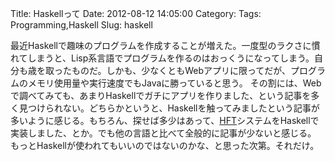 Title: Haskellって
Date: 2012-08-12 14:05:00
Category: 
Tags: Programming,Haskell
Slug: haskell

 最近Haskellで趣味のプログラムを作成することが増えた。一度型のラクさに慣れてしまうと、Lisp系言語でプログラムを作るのはおっくうになってしまう。自分も歳を取ったものだ。しかも、少なくともWebアプリに限ってだが、プログラムのメモリ使用量や実行速度でもJavaに勝っていると思う。  その割には、Webで調べてみても、あまりHaskellでガチにアプリを作りました、という記事を多く見つけられない。どちらかというと、Haskellを触ってみましたという記事が多いように感じる。もちろん、探せば多少はあって、<a href="http://en.wikipedia.org/wiki/High_frequency_trading">HFT</a>システムをHaskellで実装しました、とか。でも他の言語と比べて全般的に記事が少ないと感じる。  もっとHaskellが使われてもいいのではないのかな、と思った次第。それだけ。
